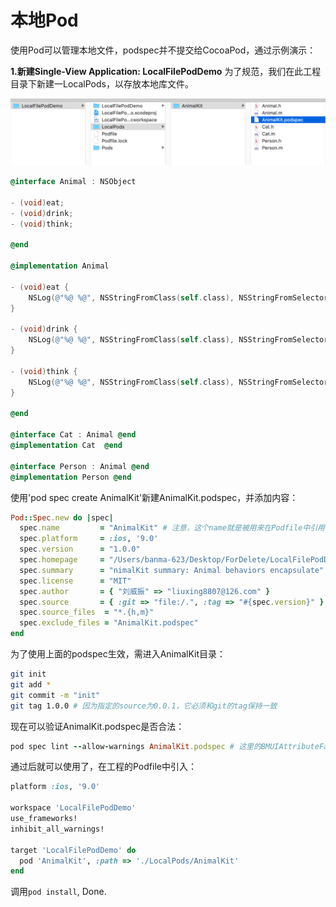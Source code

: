 # 本地Pod

使用Pod可以管理本地文件，podspec并不提交给CocoaPod，通过示例演示：
[](./demos/LocalFilePodDemo)

**1.新建Single-View Application: LocalFilePodDemo** 
为了规范，我们在此工程目录下新建一LocalPods，以存放本地库文件。

![](./images/1.png)

```Objective-C
@interface Animal : NSObject

- (void)eat;
- (void)drink;
- (void)think;

@end

@implementation Animal

- (void)eat {
    NSLog(@"%@ %@", NSStringFromClass(self.class), NSStringFromSelector(_cmd));
}

- (void)drink {
    NSLog(@"%@ %@", NSStringFromClass(self.class), NSStringFromSelector(_cmd));
}

- (void)think {
    NSLog(@"%@ %@", NSStringFromClass(self.class), NSStringFromSelector(_cmd));
}

@end

@interface Cat : Animal @end
@implementation Cat  @end

@interface Person : Animal @end
@implementation Person @end

```

使用'pod spec create AnimalKit'新建AnimalKit.podspec，并添加内容：

```Ruby
Pod::Spec.new do |spec|
  spec.name         = "AnimalKit" # 注意，这个name就是被用来在Podfile中引用的名字：pod 'AnimalKit', :path => '/Users/.../AnimalKit'
  spec.platform     = :ios, '9.0'
  spec.version      = "1.0.0"
  spec.homepage 	= "/Users/banma-623/Desktop/ForDelete/LocalFilePodDemo/LocalPods/AnimalKit"
  spec.summary      = "nimalKit summary: Animal behaviors encapsulate"
  spec.license      = "MIT"
  spec.author       = { "刘威振" => "liuxing8807@126.com" }
  spec.source       = { :git => "file:/.", :tag => "#{spec.version}" }
  spec.source_files  = "*.{h,m}"
  spec.exclude_files = "AnimalKit.podspec"
end
```

为了使用上面的podspec生效，需进入AnimalKit目录：
```Bash
git init
git add *
git commit -m "init"
git tag 1.0.0 # 因为指定的source为0.0.1，它必须和git的tag保持一致
```

现在可以验证AnimalKit.podspec是否合法：

```Ruby
pod spec lint --allow-warnings AnimalKit.podspec # 这里的BMUIAttributeFactory.podspec可以省略
```

通过后就可以使用了，在工程的Podfile中引入：

```Ruby
platform :ios, '9.0'

workspace 'LocalFilePodDemo'
use_frameworks!
inhibit_all_warnings!

target 'LocalFilePodDemo' do  
  pod 'AnimalKit', :path => './LocalPods/AnimalKit'
end
```

调用`pod install`, Done.	
